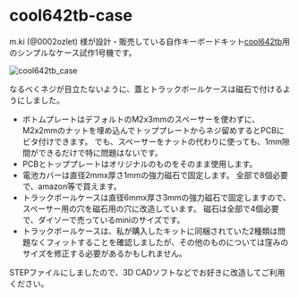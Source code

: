 # cool642tb-case
m.ki (@0002ozlet) 様が設計・販売している自作キーボードキット[cool642tb](https://booth.pm/ja/items/6740910 "BOOTH")用のシンプルなケース試作1号機です。

![cool642tb_case](https://github.com/user-attachments/assets/a347209b-7451-4b41-9b34-5c491ebe5277)

なるべくネジが目立たないように、蓋とトラックボールケースは磁石で付けるようにしました。

- ボトムプレートはデフォルトのM2x3mmのスペーサーを使わずに、M2x2mmのナットを埋め込んでトッププレートからネジ留めするとPCBにビタ付けできます。
  でも、スペーサーをナットの代わりに使っても、1mm隙間ができるだけで特に問題はないです。
- PCBとトッププレートはオリジナルのものをそのまま使用します。
- 電池カバーは直径2mmx厚さ1mmの強力磁石で固定します。
  全部で8個必要で、amazon等で買えます。
- トラックボールケースは直径6mmx厚さ3mmの強力磁石で固定しますので、スペーサー用の穴を磁石用の穴に改造しています。
  磁石は全部で4個必要で、ダイソーで売っているminiのサイズです。
- トラックボールケースは、私が購入したキットに同梱されていた2種類は問題なくフィットすることを確認しましたが、その他のものについては窪みのサイズを修正する必要があるかもしれません。

STEPファイルにしましたので、3D CADソフトなどでお好きに改造してご利用ください。
